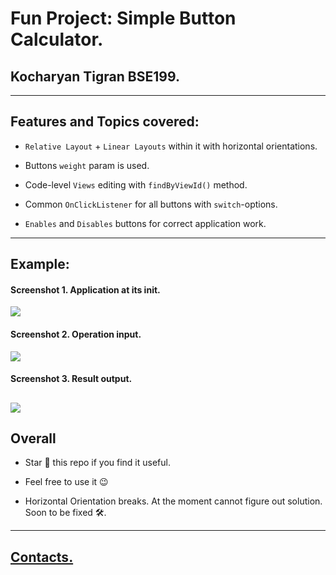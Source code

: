 # Fun Project: Simple Button Calculator.
## Kocharyan Tigran BSE199.
---

## Features and Topics covered:


* `Relative Layout` + `Linear Layouts` within it with horizontal orientations.


* Buttons `weight` param is used.


* Code-level `Views` editing with `findByViewId()` method.


* Common `OnClickListener` for all buttons with `switch`-options.
 
 
* `Enables` and `Disables` buttons for correct application work. 
---

## Example:
#### Screenshot 1. Application at its init.
![](imgs/screen_1.jpg)


#### Screenshot 2. Operation input.
![](imgs/screen_2.jpg)


#### Screenshot 3. Result output.
![](imgs/screen_3.jpg)
---


## Overall
* Star 🌟 this repo if you find it useful.

* Feel free to use it 😉

* Horizontal Orientation breaks. At the moment cannot figure out solution. Soon to be fixed 🛠️.
---


## [Contacts.](https://vk.com/k_tigran)
